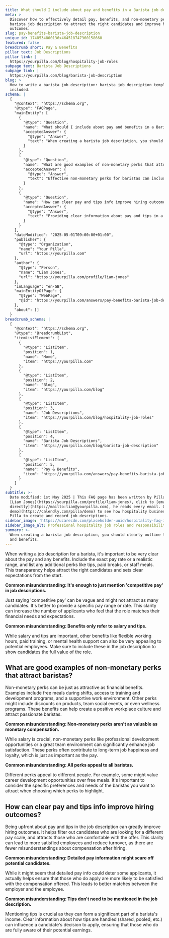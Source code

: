 ```yaml
---
title: What should I include about pay and benefits in a Barista job description?
meta: >
  Discover how to effectively detail pay, benefits, and non-monetary perks in a
  barista job description to attract the right candidates and improve hiring
  outcomes.
slug: pay-benefits-barista-job-description
unique id: 1748534800136x464518747360158660
featured: false
breadcrumb short: Pay & Benefits
pillar text: Job Descriptions
pillar link: |
  https://yourpilla.com/blog/hospitality-job-roles
subpage text: Barista Job Descriptions
subpage link: |
  https://yourpilla.com/blog/barista-job-description
blog: >
  How to write a barista job description: barista job description template
  included.
schema: |
  {
    "@context": "https://schema.org",
    "@type": "FAQPage",
    "mainEntity": [
      {
        "@type": "Question",
        "name": "What should I include about pay and benefits in a Barista job description?",
        "acceptedAnswer": {
          "@type": "Answer",
          "text": "When creating a barista job description, you should clearly outline the pay and benefits. Include specific pay rates or realistic pay ranges, and detail any additional perks such as tips, paid breaks, or meals provided during shifts. Clearly stating these perks can attract suitable candidates and set clear expectations from the start."
        }
      },
      {
        "@type": "Question",
        "name": "What are good examples of non-monetary perks that attract baristas?",
        "acceptedAnswer": {
          "@type": "Answer",
          "text": "Effective non-monetary perks for baristas can include free meals during shifts, access to training and professional development programs, a positive work environment, product discounts, team social events, or wellness programs. These benefits play a crucial role in creating a desirable workplace culture and can be just as valuable as monetary compensation."
        }
      },
      {
        "@type": "Question",
        "name": "How can clear pay and tips info improve hiring outcomes?",
        "acceptedAnswer": {
          "@type": "Answer",
          "text": "Providing clear information about pay and tips in a job description can significantly improve hiring outcomes by attracting candidates comfortable with the financial offer. This transparency helps filter candidates effectively, attracts suitable applicants, and reduces turnover by minimizing misunderstandings about compensation."
        }
      }
    ],
    "dateModified": "2025-05-01T09:00:00+01:00",
    "publisher": {
      "@type": "Organization",
      "name": "Your Pilla",
      "url": "https://yourpilla.com"
    },
    "author": {
      "@type": "Person",
      "name": "Liam Jones",
      "url": "https://yourpilla.com/profile/liam-jones"
    },
    "inLanguage": "en-GB",
    "mainEntityOfPage": {
      "@type": "WebPage",
      "@id": "https://yourpilla.com/answers/pay-benefits-barista-job-description"
    },
    "about": []
  }
breadcrumb_schema: |
  {
    "@context": "https://schema.org",
    "@type": "BreadcrumbList",
    "itemListElement": [
      {
        "@type": "ListItem",
        "position": 1,
        "name": "Home",
        "item": "https://yourpilla.com"
      },
      {
        "@type": "ListItem",
        "position": 2,
        "name": "Blog",
        "item": "https://yourpilla.com/blog"
      },
      {
        "@type": "ListItem",
        "position": 3,
        "name": "Job Descriptions",
        "item": "https://yourpilla.com/blog/hospitality-job-roles"
      },
      {
        "@type": "ListItem",
        "position": 4,
        "name": "Barista Job Descriptions",
        "item": "https://yourpilla.com/blog/barista-job-description"
      },
      {
        "@type": "ListItem",
        "position": 5,
        "name": "Pay & Benefits",
        "item": "https://yourpilla.com/answers/pay-benefits-barista-job-description"
      }
    ]
  }
subtitle: >-
  Date modified: 1st May 2025 | This FAQ page has been written by Pilla Founder,
  [Liam Jones](https://yourpilla.com/profile/liam-jones), click to [email Liam
  directly](https://mailto:liam@yourpilla.com), he reads every email. Or [book a
  demo](https://calendly.com/pilla/demo) to see how hospitality businesses use
  Pilla to create and record job descriptions.
sidebar_image: 'https://ucarecdn.com/placeholder-uuid/hospitality-faq-image.jpg'
sidebar_image_alt: Professional hospitality job roles and responsibilities
summary: >-
  When creating a barista job description, you should clearly outline the pay
  and benefits.
---
```

When writing a job description for a barista, it's important to be very clear about the pay and any benefits. Include the exact pay rate or a realistic range, and list any additional perks like tips, paid breaks, or staff meals. This transparency helps attract the right candidates and sets clear expectations from the start.

**Common misunderstanding: It's enough to just mention 'competitive pay' in job descriptions.**

Just saying 'competitive pay' can be vague and might not attract as many candidates. It's better to provide a specific pay range or rate. This clarity can increase the number of applicants who feel that the role matches their financial needs and expectations.

**Common misunderstanding: Benefits only refer to salary and tips.**

While salary and tips are important, other benefits like flexible working hours, paid training, or mental health support can also be very appealing to potential employees. Make sure to include these in the job description to show candidates the full value of the role.

## What are good examples of non-monetary perks that attract baristas?

Non-monetary perks can be just as attractive as financial benefits. Examples include free meals during shifts, access to training and development programs, and a supportive work environment. Other perks might include discounts on products, team social events, or even wellness programs. These benefits can help create a positive workplace culture and attract passionate baristas.

**Common misunderstanding: Non-monetary perks aren't as valuable as monetary compensation.**

While salary is crucial, non-monetary perks like professional development opportunities or a great team environment can significantly enhance job satisfaction. These perks often contribute to long-term job happiness and loyalty, which is just as important as the pay.

**Common misunderstanding: All perks appeal to all baristas.**

Different perks appeal to different people. For example, some might value career development opportunities over free meals. It's important to consider the specific preferences and needs of the baristas you want to attract when choosing which perks to highlight.

## How can clear pay and tips info improve hiring outcomes?

Being upfront about pay and tips in the job description can greatly improve hiring outcomes. It helps filter out candidates who are looking for a different pay scale, and attracts those who are comfortable with the offer. This clarity can lead to more satisfied employees and reduce turnover, as there are fewer misunderstandings about compensation after hiring.

**Common misunderstanding: Detailed pay information might scare off potential candidates.**

While it might seem that detailed pay info could deter some applicants, it actually helps ensure that those who do apply are more likely to be satisfied with the compensation offered. This leads to better matches between the employer and the employee.

**Common misunderstanding: Tips don't need to be mentioned in the job description.**

Mentioning tips is crucial as they can form a significant part of a barista's income. Clear information about how tips are handled (shared, pooled, etc.) can influence a candidate's decision to apply, ensuring that those who do are fully aware of their potential earnings.
